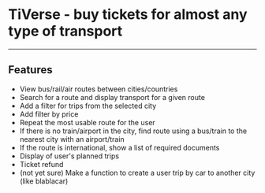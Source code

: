 # TiVerse - buy tickets for almost any type of transport
___

## Features
* View bus/rail/air routes between cities/countries
* Search for a route and display transport for a given route
* Add a filter for trips from the selected city
* Add filter by price
* Repeat the most usable route for the user
* If there is no train/airport in the city, find route using a bus/train to the nearest city with an airport/train
* If the route is international, show a list of required documents
* Display of user's planned trips
* Ticket refund
* (not yet sure) Make a function to create a user trip by car to another city (like blablacar)
